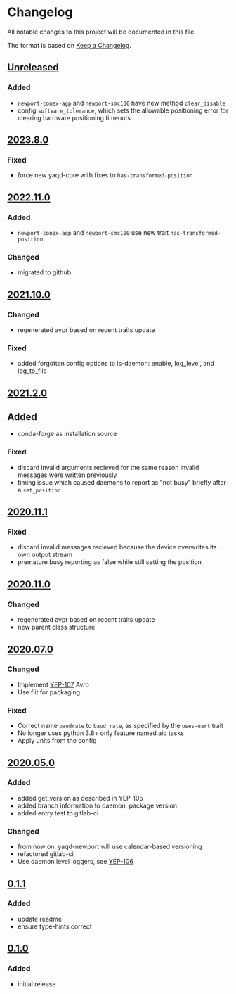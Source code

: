 # Changelog
All notable changes to this project will be documented in this file.

The format is based on [Keep a Changelog](https://keepachangelog.com/).

## [Unreleased]

### Added
- `newport-conex-agp` and `newport-smc100` have new method `clear_disable`
- config `software_tolerance`, which sets the allowable positioning error for clearing hardware positioning timeouts 

## [2023.8.0]

### Fixed
- force new yaqd-core with fixes to `has-transformed-position`

## [2022.11.0]

### Added
- `newport-conex-agp` and `newport-smc100` use new trait `has-transformed-position`

### Changed
- migrated to github

## [2021.10.0]

### Changed
- regenerated avpr based on recent traits update

### Fixed
- added forgotten config options to is-daemon: enable, log_level, and log_to_file

## [2021.2.0]

## Added
- conda-forge as installation source

### Fixed
- discard invalid arguments recieved for the same reason invalid messages were written previously
- timing issue which caused daemons to report as "not busy" briefly after a `set_position`

## [2020.11.1]

### Fixed
- discard invalid messages recieved because the device overwrites its own output stream
- premature busy reporting as false while still setting the position

## [2020.11.0]

### Changed
- regenerated avpr based on recent traits update
- new parent class structure

## [2020.07.0]

### Changed
- Implement [YEP-107](https://yeps.yaq.fyi/107) Avro
- Use flit for packaging

### Fixed
- Correct name `baudrate` to `baud_rate`, as specified by the `uses-uart` trait
- No longer uses python 3.8+ only feature named aio tasks
- Apply units from the config

## [2020.05.0]

### Added
- added get_version as described in YEP-105
- added branch information to daemon, package version
- added entry test to gitlab-ci

### Changed
- from now on, yaqd-newport will use calendar-based versioning
- refactored gitlab-ci
- Use daemon level loggers, see [YEP-106](https://yeps.yaq.fyi/106)

## [0.1.1]

### Added
- update readme
- ensure type-hints correct

## [0.1.0]

### Added
- initial release

[Unreleased]: https://github.com/yaq-project/yaqd-newport/compare/v2023.8.0...main
[2023.8.0]: https://github.com/yaq-project/yaqd-newport/compare/v2022.11.0...v2023.8.0
[2022.11.0]: https://github.com/yaq-project/yaqd-newport/compare/v2021.2.0...v2022.11.0
[2021.10.0]: https://github.com/yaq-project/yaqd-newport/compare/v2021.2.0...v2021.10.0
[2021.2.0]: https://github.com/yaq-project/yaqd-newport/compare/v2020.11.1...v2021.2.0
[2020.11.1]: https://github.com/yaq-project/yaqd-newport/compare/v2020.11.0...v2020.11.1
[2020.11.0]: https://github.com/yaq-project/yaqd-newport/compare/v2020.07.0...v2020.11.0
[2020.07.0]: https://github.com/yaq-project/yaqd-newport/compare/v2020.05.0...v2020.07.0
[2020.05.0]: https://github.com/yaq-project/yaqd-newport/compare/v0.1.1...v2020.05.0
[0.1.1]: https://github.com/yaq-project/yaqd-newport/compare/v0.1.0...v0.1.1
[0.1.0]: https://github.com/yaq-project/yaqd-newport/tags/v0.1.0

